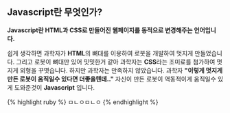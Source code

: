 <h2 class="title">Javascript란 무엇인가?</h2>
<strong>
    Javascript란 HTML과 CSS로 만들어진 웹페이지를 동적으로 변경해주는 언어입니다. 
</strong>

쉽게 생각하면 과학자가 <strong>HTML</strong>의 뼈대를 이용하여 로봇을 개발하여 멋지게 만들었습니다. 
그리고 로봇이 뼈대만 있어 밋밋한거 같아 과학자는 <strong>CSS</strong>라는 조미료를 첨가하여 멋지게 외형을 꾸몃습니다.
하지만 과학자는 만족하지 않았습니다.
과학자 <strong>"이렇게 멋지게 만든 로봇이 움직일수 있다면 더좋을텐데.."</strong>
자신이 만든 로봇이 역동적이게 움직일수 있게 도와준것이 <strong>Javascript</strong> 입니다.



{% highlight ruby %} ㅁㄴㅇㅁㄴㅇ {% endhighlight %}
